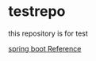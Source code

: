 # testrepo
this repository is for test

[spring boot Reference](https://github.com/spring-projects/spring-boot)
